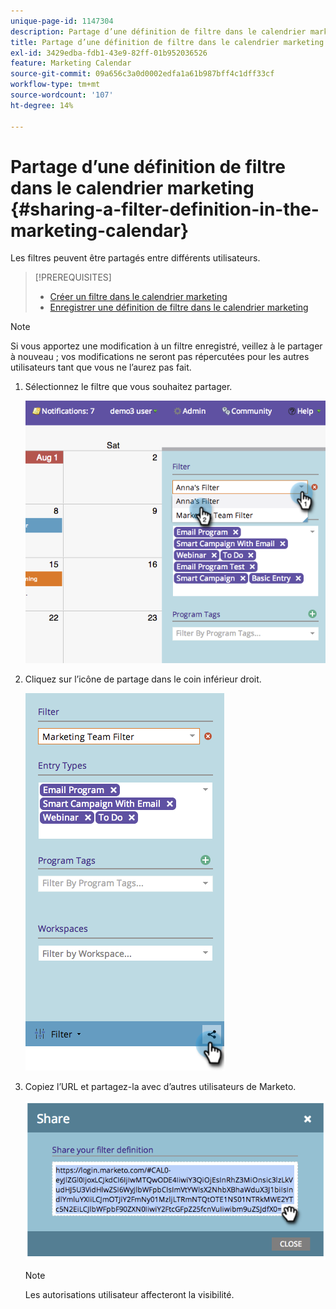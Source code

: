 ```yaml
---
unique-page-id: 1147304
description: Partage d’une définition de filtre dans le calendrier marketing - Documents Marketo - Documentation du produit
title: Partage d’une définition de filtre dans le calendrier marketing
exl-id: 3429edba-fdb1-43e9-82ff-01b952036526
feature: Marketing Calendar
source-git-commit: 09a656c3a0d0002edfa1a61b987bff4c1dff33cf
workflow-type: tm+mt
source-wordcount: '107'
ht-degree: 14%

---
```


# Partage d’une définition de filtre dans le calendrier marketing {#sharing-a-filter-definition-in-the-marketing-calendar}

Les filtres peuvent être partagés entre différents utilisateurs.

>[!PREREQUISITES]
>
>* [Créer un filtre dans le calendrier marketing](/help/marketo/product-docs/core-marketo-concepts/marketing-calendar/working-with-the-calendar/filtering-the-marketing-calendar.md)
>* [Enregistrer une définition de filtre dans le calendrier marketing](/help/marketo/product-docs/core-marketo-concepts/marketing-calendar/working-with-the-calendar/saving-a-filter-definition-in-the-marketing-calendar.md)

>[!NOTE]
>
> Si vous apportez une modification à un filtre enregistré, veillez à le partager à nouveau ; vos modifications ne seront pas répercutées pour les autres utilisateurs tant que vous ne l’aurez pas fait.

1. Sélectionnez le filtre que vous souhaitez partager.

   ![](assets/image2014-9-24-11-3a31-3a19.png)

1. Cliquez sur l’icône de partage dans le coin inférieur droit.

   ![](assets/image2014-9-24-11-3a31-3a24.png)

1. Copiez l’URL et partagez-la avec d’autres utilisateurs de Marketo.

   ![](assets/image2014-9-24-11-3a31-3a29.png)

   >[!NOTE]
   >
   >Les autorisations utilisateur affecteront la visibilité.
